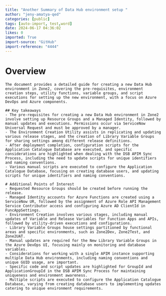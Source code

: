 ```yaml
---
title: "Another Summary of Data Hub environment setup "
author: "jeny-amatya-qed"
categories: [public]
tags: [auto-import, test,word]
date: 2024-06-17 04:36:02
likes: 0
imported: True 
import-source: "GitHub"
import-reference: "4444"
---
```


# Overview
    The document provides a detailed guide for creating a new Data Hub environment in Zone2, covering the pre-requisites, environment creation steps, utility functions, variable groups, and script executions for setting up the new environment, with a focus on Azure DevOps and Azure components.
    
    ## Key takeaways
    - The pre-requisites for creating a new Data Hub environment in Zone2 involve setting up Resource Groups and a Managed Identity, followed by manual updates and executions. Permissions occur via ServiceNow Universal Request and must be approved by a manager.
    - The Environment Creation Utility assists in replicating and updating various release stages, and the creation of Library Variable Groups for sharing settings among different release definitions.
    - After deployment completion, configuration scripts for the Application Catalogue Database are executed, and specific considerations are highlighted when dealing with the DSB APIM Sync Process, including the need to update scripts for unique identifiers and naming conventions.
    - Various manual scripts are executed to configure the Application Catalogue Database, focusing on creating database users, and updating scripts for unique identifiers and naming conventions.
    
    # Additional Points of Interest
    - Requested Resource Groups should be created before running the release.
    - Managed Identity accounts for Azure Functions are created using a ServiceNow UR, followed by the assignment of Azure Role API Management Service Contributor access and configuring Azure AD ClientId in FuncAppSettings.
    - Environment Creation involves various stages, including manual updates of Variable and Release Variables for Function Apps and APIs, followed by utility-driven executions and configurations.
    - Library Variable Groups house settings partitioned by functional areas and specific environments, such as Zone2Dev, Zone2Test, and Zone2UAT.
    - Manual updates are required for the New Library Variable Groups in the Azure DevOps UI, focusing mainly on monitoring and database variables.
    - Considerations for working with a single APIM instance supporting multiple Data Hub environments, including naming conventions and unique GUID usage, are important.
    - Specific code and script updates are highlighted for GroupId and ApplicationGroupId in the DSB APIM Sync Process for maintaining uniqueness and environment awareness.
    - Multiple scripts are executed to configure the Application Catalogue Database, varying from creating database users to implementing updates catering to unique environment requirements.
